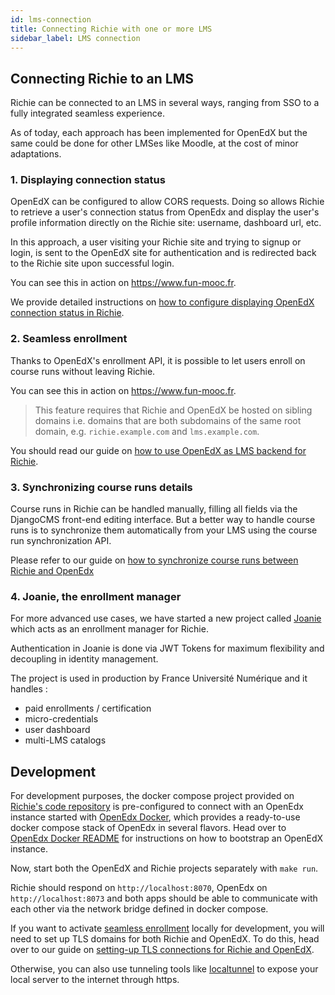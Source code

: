 ```yaml
---
id: lms-connection
title: Connecting Richie with one or more LMS
sidebar_label: LMS connection
---
```


## Connecting Richie to an LMS

Richie can be connected to an LMS in several ways, ranging from SSO to a fully integrated
seamless experience.

As of today, each approach has been implemented for OpenEdX but the same could be done for
other LMSes like Moodle, at the cost of minor adaptations.


### 1. Displaying connection status

OpenEdX can be configured to allow CORS requests. Doing so allows Richie to retrieve a user's
connection status from OpenEdx and display the user's profile information directly on the Richie
site: username, dashboard url, etc.

In this approach, a user visiting your Richie site and trying to signup or login, is sent to the
OpenEdX site for authentication and is redirected back to the Richie site upon successful login.

You can see this in action on https://www.fun-mooc.fr.

We provide detailed instructions on
[how to configure displaying OpenEdX connection status in Richie](displaying-connection-status.md).


### 2. Seamless enrollment

Thanks to OpenEdX's enrollment API, it is possible to let users enroll on course runs without
leaving Richie.

You can see this in action on https://www.fun-mooc.fr.

> This feature requires that Richie and OpenEdX be hosted on sibling domains i.e. domains that
> are both subdomains of the same root domain, e.g. `richie.example.com` and `lms.example.com`.

You should read our guide on [how to use OpenEdX as LMS backend for Richie](lms-backends).


### 3. Synchronizing course runs details

Course runs in Richie can be handled manually, filling all fields via the DjangoCMS front-end
editing interface. But a better way to handle course runs is to synchronize them automatically
from your LMS using the course run synchronization API.

Please refer to our guide on [how to synchronize course runs between Richie and OpenEdx][sync]

### 4. Joanie, the enrollment manager

For more advanced use cases, we have started a new project called [Joanie] which acts as an
enrollment manager for Richie.

Authentication in Joanie is done via JWT Tokens for maximum flexibility and decoupling in
identity management.

The project is used in production by France Université Numérique and it handles :

- paid enrollments / certification
- micro-credentials
- user dashboard
- multi-LMS catalogs


## Development

For development purposes, the docker compose project provided on
[Richie's code repository](https://github.com/openfun/richie) is pre-configured to connect
with an OpenEdx instance started with
[OpenEdx Docker](https://github.com/openfun/openedx-docker), which provides a ready-to-use
docker compose stack of OpenEdx in several flavors. Head over to
[OpenEdx Docker README](https://github.com/openfun/openedx-docker#readme) for instructions on how to bootstrap an OpenEdX instance.

Now, start both the OpenEdX and Richie projects separately with `make run`.

Richie should respond on `http://localhost:8070`, OpenEdx on `http://localhost:8073` and both
apps should be able to communicate with each other via the network bridge defined in
docker compose.

If you want to activate [seamless enrollment](#2-seamless-enrollment) locally for development,
you will need to set up TLS domains for both Richie and OpenEdX. To do this, head over to our
guide on [setting-up TLS connections for Richie and OpenEdX](tls-connection).

Otherwise, you can also use tunneling tools like [localtunnel](https://github.com/localtunnel/localtunnel)
to expose your local server to the internet through https.


[Joanie]: https://github.com/openfun/joanie
[sync]: synchronizing-course-runs
